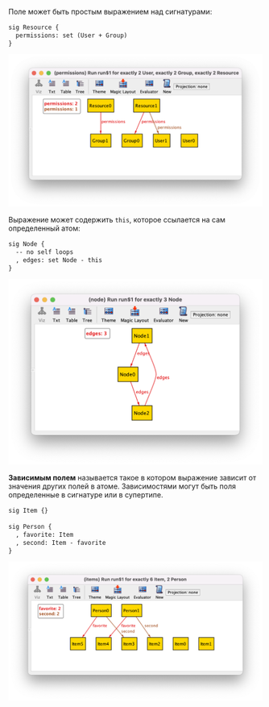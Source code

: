 Поле может быть простым выражением над сигнатурами:

```
sig Resource {
  permissions: set (User + Group)
}
```

![](permissions.png)

Выражение может содержить ```this```, которое ссылается на сам определенный атом:

```
sig Node {
  -- no self loops
  , edges: set Node - this
}
```

![](node.png)

**Зависимым полем** называется такое в котором выражение зависит от значения других полей в атоме.
Зависимостями могут быть поля определенные в сигнатуре или в супертипе.

```
sig Item {}

sig Person {
  , favorite: Item
  , second: Item - favorite
}
```

![](items.png)